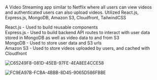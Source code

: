 A Video Streaming app similar to Netflix where all users can view videos and authenticated users can also upload videos. Utilized React.js, Express.js, MongoDB, Amazon S3, Cloudfront, TailwindCSS<br>

React.js - Used to build reusable components<br>
Express.js - Used to build backend API routes to interact with user data stored in MongoDB as well as video data to and from S3<br>
MongoDB - Used to store user data and S3 urls<br>
Amazon S3 - Used to store videos uploaded by users, and cached with Cloudfront<br>

![C65249F8-081D-45EB-97FE-4EA8EE4CCE58](https://github.com/user-attachments/assets/9ef0c8cd-a00e-4d00-b46c-0e95b5c70c91)

![FC9EA97B-FCBA-4BBB-8D45-9065D586FBBE](https://github.com/user-attachments/assets/8eaa027c-975f-43f1-8498-5fc4f0fd7e61)
